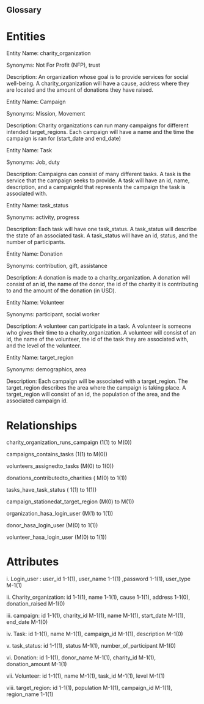 ## Glossary

# Entities

Entity Name: charity_organization

Synonyms: Not For Profit (NFP), trust

Description: An organization whose goal is to provide services for social well-being.
A charity_organization will have a cause, address where they are located and the amount of donations they have raised.

Entity Name: Campaign

Synonyms: Mission, Movement

Description: Charity organizations can run many campaigns for different intended target_regions. Each campaign will have a name and the time the campaign is ran for (start_date and end_date)

Entity Name: Task

Synonyms: Job, duty

Description: Campaigns can consist of many different tasks. A task is the service that the campaign seeks to provide. A task will have an id, name, description, and a campaignId that represents the campaign the task is associated with.

Entity Name: task_status

Synonyms: activity, progress

Description: Each task will have one task_status. A task_status will describe the state of an associated task. A task_status will have an id, status, and the number of participants.

Entity Name: Donation

Synonyms: contribution, gift, assistance

Description: A donation is made to a charity_organization. A donation will consist of an id, the name of the donor, the id of the charity it is contributing to and the amount of the donation (in USD).

Entity Name: Volunteer

Synonyms: participant, social worker

Description: A volunteer can participate in a task. A volunteer is someone who gives their time to a charity_organization. A volunteer will consist of an id, the name of the volunteer, the id of the task they are associated with, and the level of the volunteer.

Entity Name: target_region

Synonyms: demographics, area

Description: Each campaign will be associated with a target_region. The target_region describes the area where the campaign is taking place. A target_region will consist of an id,  the population of the area, and the associated campaign id.

# Relationships

charity_organization_runs_campaign (1(1) to M(0))

campaigns_contains_tasks (1(1) to M(0))

volunteers_assignedto_tasks (M(0) to 1(0))

donations_contributedto_charities ( M(0) to 1(1))

tasks_have_task_status ( 1(1) to 1(1))

campaign_stationedat_target_region (M(0) to M(1))

organization_hasa_login_user (M(1) to 1(1))

donor_hasa_login_user (M(0) to 1(1))

volunteer_hasa_login_user (M(0) to 1(1))

# Attributes

i. Login_user : user_id 1-1(1), user_name 1-1(1) ,password 1-1(1), user_type M-1(1)

ii. Charity_organization: id 1-1(1), name 1-1(1), cause 1-1(1), address 1-1(0), donation_raised M-1(0)

iii. campaign: id 1-1(1), charity_id M-1(1), name M-1(1), start_date M-1(1), end_date M-1(0)

iv. Task: id 1-1(1), name M-1(1), campaign_id M-1(1), description M-1(0)

v. task_status: id 1-1(1), status M-1(1), number_of_participant M-1(0)

vi. Donation: id 1-1(1), donor_name M-1(1), charity_id M-1(1), donation_amount M-1(1)

vii. Volunteer: id 1-1(1), name M-1(1), task_id M-1(1), level M-1(1)

viii. target_region: id 1-1(1), population M-1(1), campaign_id M-1(1), region_name 1-1(1)

